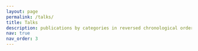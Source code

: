 ```yaml
---
layout: page
permalink: /talks/
title: Talks
description: publications by categories in reversed chronological order. generated by jekyll-scholar.
nav: true
nav_order: 3
---
```

